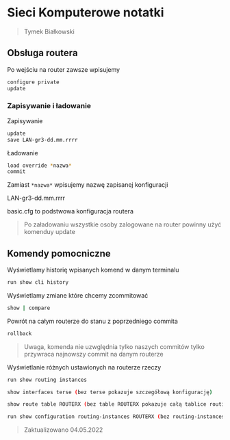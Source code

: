 # Sieci Komputerowe notatki
> Tymek Białkowski

## Obsługa routera
Po wejściu na router zawsze wpisujemy
```bash
configure private
update
```
### Zapisywanie i ładowanie 
Zapisywanie
```bash
update
save LAN-gr3-dd.mm.rrrr
```

Ładowanie
```bash
load override *nazwa* 
commit
```
Zamiast ```*nazwa*``` wpisujemy nazwę zapisanej konfiguracji

LAN-gr3-dd.mm.rrrr

basic.cfg to podstwowa konfiguracja routera
> Po załadowaniu wszystkie osoby zalogowane na router powinny użyć komenduy update

## Komendy pomocniczne

Wyświetlamy historię wpisanych komend w danym terminalu
```bash
run show cli history
```

Wyświetlamy zmiane które chcemy zcommitować
```bash
show | compare
```

Powrót na całym routerze do stanu z poprzedniego commita
```bash
rollback
```
> Uwaga, komenda nie uzwględnia tylko naszych commitów tylko przywraca najnowszy commit na danym routerze

Wyświetlanie różnych ustawionych na routerze rzeczy
```bash
run show routing instances

show interfaces terse (bez terse pokazuje szczegółową konfigurację)

show route table ROUTERX (bez table ROUTERX pokazuje całą tablice routingu)

run show configuration routing-instances ROUTERX (bez routing-instances ROUTERX pokazuje całą konfiguracje)
```





> Zaktualizowano 04.05.2022